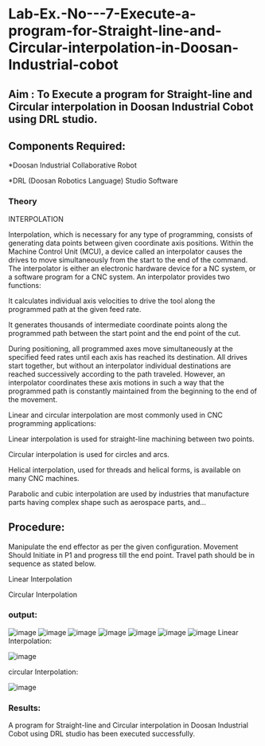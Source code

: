 # Lab-Ex.-No---7-Execute-a-program-for-Straight-line-and-Circular-interpolation-in-Doosan-Industrial-cobot
## Aim : To Execute a program for Straight-line and Circular interpolation in Doosan Industrial Cobot using DRL studio.

## Components Required:

*Doosan Industrial Collaborative Robot

*DRL (Doosan Robotics Language) Studio Software

### Theory 
INTERPOLATION

Interpolation, which is necessary for any type of programming, consists of generating data points between given coordinate axis positions. Within the Machine Control Unit (MCU), a device called an interpolator causes the drives to move simultaneously from the start to the end of the command. The interpolator is either an electronic hardware device for a NC system, or a software program for a CNC system. An interpolator provides two functions:

It calculates individual axis velocities to drive the tool along the programmed path at the given feed rate.

It generates thousands of intermediate coordinate points along the programmed path between the start point and the end point of the cut.

During positioning, all programmed axes move simultaneously at the specified feed rates until each axis has reached its destination. All drives start together, but without an interpolator individual destinations are reached successively according to the path traveled. However, an interpolator coordinates these axis motions in such a way that the programmed path is constantly maintained from the beginning to the end of the movement.

Linear and circular interpolation are most commonly used in CNC programming applications:

Linear interpolation is used for straight-line machining between two points.

Circular interpolation is used for circles and arcs.

Helical interpolation, used for threads and helical forms, is available on many CNC machines.

Parabolic and cubic interpolation are used by industries that manufacture parts having complex shape such as aerospace parts, and...

## Procedure:

Manipulate the end effector as per the given configuration. Movement Should Initiate in P1 and progress till the end point. Travel path should be in sequence as stated below.

Linear Interpolation








Circular Interpolation

### output:
![image](https://github.com/ShamRathan/Lab-Ex.-No---7-Execute-a-program-for-Straight-line-and-Circular-interpolation-in-Doosan-Industrial-C/assets/93587823/76de6c05-87bb-4a44-8909-11a68b25f99e)
![image](https://github.com/ShamRathan/Lab-Ex.-No---7-Execute-a-program-for-Straight-line-and-Circular-interpolation-in-Doosan-Industrial-C/assets/93587823/4e3153d2-eccb-4d07-849d-58afefc3129d)
![image](https://github.com/ShamRathan/Lab-Ex.-No---7-Execute-a-program-for-Straight-line-and-Circular-interpolation-in-Doosan-Industrial-C/assets/93587823/bcb7699b-dae2-4adf-ab85-a019eceacb0d)
![image](https://github.com/ShamRathan/Lab-Ex.-No---7-Execute-a-program-for-Straight-line-and-Circular-interpolation-in-Doosan-Industrial-C/assets/93587823/a3160548-fc41-4c45-9192-d549118eef52)
![image](https://github.com/ShamRathan/Lab-Ex.-No---7-Execute-a-program-for-Straight-line-and-Circular-interpolation-in-Doosan-Industrial-C/assets/93587823/78e1cda0-a495-4229-a997-8c2e23abd797)
![image](https://github.com/ShamRathan/Lab-Ex.-No---7-Execute-a-program-for-Straight-line-and-Circular-interpolation-in-Doosan-Industrial-C/assets/93587823/a68f8d03-4fba-4d1a-a9b1-bd251c09c5d9)
![image](https://github.com/ShamRathan/Lab-Ex.-No---7-Execute-a-program-for-Straight-line-and-Circular-interpolation-in-Doosan-Industrial-C/assets/93587823/7dde5760-48b0-4b90-9935-2c2a38fc1447)
Linear Interpolation:

![image](https://github.com/ShamRathan/Lab-Ex.-No---7-Execute-a-program-for-Straight-line-and-Circular-interpolation-in-Doosan-Industrial-C/assets/93587823/611eacfc-a37d-476f-8d84-a234eae0a70d)

circular Interpolation:


![image](https://github.com/ShamRathan/Lab-Ex.-No---7-Execute-a-program-for-Straight-line-and-Circular-interpolation-in-Doosan-Industrial-C/assets/93587823/532cb3cc-a1f1-4e4c-9188-d86fa9894e84)





### Results:
A program for Straight-line and Circular interpolation in Doosan Industrial Cobot using DRL studio has been executed successfully.



 
